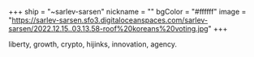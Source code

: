 +++
ship = "~sarlev-sarsen"
nickname = ""
bgColor = "#ffffff"
image = "https://sarlev-sarsen.sfo3.digitaloceanspaces.com/sarlev-sarsen/2022.12.15..03.13.58-roof%20koreans%20voting.jpg"
+++

liberty, growth, crypto, hijinks, innovation, agency.
